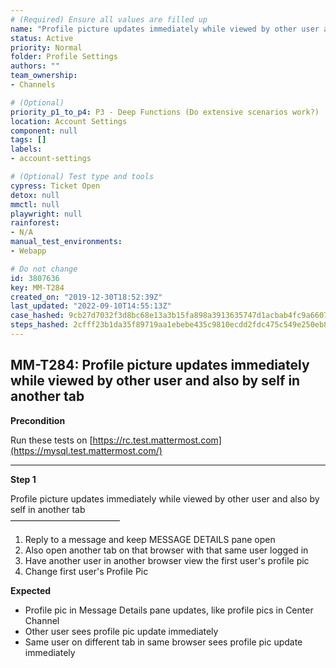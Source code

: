 ```yaml
---
# (Required) Ensure all values are filled up
name: "Profile picture updates immediately while viewed by other user and also by self in another tab"
status: Active
priority: Normal
folder: Profile Settings
authors: ""
team_ownership: 
- Channels

# (Optional)
priority_p1_to_p4: P3 - Deep Functions (Do extensive scenarios work?)
location: Account Settings
component: null
tags: []
labels: 
- account-settings

# (Optional) Test type and tools
cypress: Ticket Open
detox: null
mmctl: null
playwright: null
rainforest: 
- N/A
manual_test_environments: 
- Webapp

# Do not change
id: 3807636
key: MM-T284
created_on: "2019-12-30T18:52:39Z"
last_updated: "2022-09-10T14:55:13Z"
case_hashed: 9cb27d7032f3d8bc68e13a3b15fa898a3913635747d1acbab4fc9a6607c9901f2941cdf69ab88d62248464a33aa46a26
steps_hashed: 2cfff23b1da35f89719aa1ebebe435c9810ecdd2fdc475c549e250eb8bc94bf324cbc4e41b890d0082569c4d7d02be41
---
```


<!-- (Auto-generated) Based on frontmatter's "key" and "name" -->

## MM-T284: Profile picture updates immediately while viewed by other user and also by self in another tab

**Precondition**

Run these tests on [https://rc.test.mattermost.com](https://mysql.test.mattermost.com/)

---

**Step 1**

Profile picture updates immediately while viewed by other user and also by self in another tab\
–––––––––––––––––––––––––

1. Reply to a message and keep MESSAGE DETAILS pane open
2. Also open another tab on that browser with that same user logged in
3. Have another user in another browser view the first user's profile pic
4. Change first user's Profile Pic

**Expected**

- Profile pic in Message Details pane updates, like profile pics in Center Channel
- Other user sees profile pic update immediately
- Same user on different tab in same browser sees profile pic update immediately
